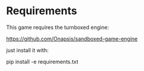 Requirements
============

This game requires the turnboxed engine:

https://github.com/Onapsis/sandboxed-game-engine

just install it with:

pip install -e requirements.txt
